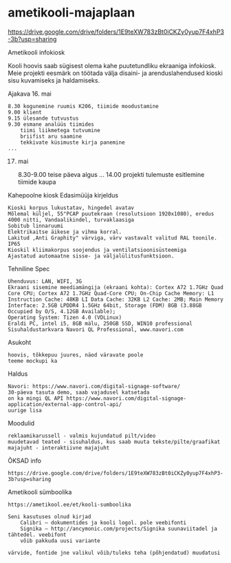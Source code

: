 # ametikooli-majaplaan


https://drive.google.com/drive/folders/1E9teXW783zBt0iCKZy0yup7F4xhP3-3b?usp=sharing



Ametikooli infokiosk

Kooli hoovis saab sügisest olema kahe puutetundliku ekraaniga infokiosk. Meie projekti eesmärk on töötada välja disaini- ja arenduslahendused kioski sisu kuvamiseks ja haldamiseks.

Ajakava
16. mai

    8.30 kogunemine ruumis K206, tiimide moodustamine
    9.00 klient
    9.15 ülesande tutvustus
    9.30 esmane analüüs tiimides
        tiimi liikmetega tutvumine
        briifist aru saamine
        tekkivate küsimuste kirja panemine
    ...

17. mai

    8.30-9.00 teise päeva algus
    ...
    14.00 projekti tulemuste esitlemine tiimide kaupa

Kahepoolne kiosk
Edasimüüja kirjeldus

    Kioski korpus lukustatav, hingedel avatav
    Mõlemal küljel, 55"PCAP puutekraan (resolutsioon 1920x1080), eredus 4000 nitti, Vandaalikindel, turvaklaasiga
    Sobitub linnaruumi
    Elektrikaitse äikese ja vihma korral.
    Lakitud ,Anti Graphity" värviga, värv vastavalt valitud RAL toonile.
    IP65
    Kioskil kliimakorpus soojendus ja ventilatsioonisüsteemiga
    Ajastatud automaatne sisse- ja väljalülitusfunktsioon.

Tehniline Spec

    Ühenduvus: LAN, WIFI, 3G
    Ekraani sisemine meediamängija (ekraani kohta): Cortex A72 1.7GHz Quad Core CPU; Cortex A72 1.7GHz Quad-Core CPU; On-Chip Cache Memory: L1 Instruction Cache: 48KB LI Data Cache: 32KB L2 Cache: 2MB; Main Memory Interface: 2.5GB LPDDR4 1.5GHz 64bit, Storage (FDM) 8GB (3.88GB Occupied by O/S, 4.12GB Available);
    Operating System: Tizen 4.0 (VDLinux)
    Eraldi PC, intel i5, 8GB mälu, 250GB SSD, WIN10 professional
    Sisuhaldustarkvara Navori QL Professional, www.navori.com

Asukoht

    hoovis, tõkkepuu juures, näod väravate poole
    teeme mockupi ka

Haldus

    Navori: https://www.navori.com/digital-signage-software/
    30-päeva tasuta demo, saab vajadusel katsetada
    on ka mingi QL API https://www.navori.com/digital-signage-application/external-app-control-api/
    uurige lisa

Moodulid

    reklaamikarussell - valmis kujundatud pilt/video
    muudetavad teated - sisuhaldus, kus saab muuta tekste/pilte/graafikat
    majajuht - interaktiivne majajuht

ÕKSAD info

    https://drive.google.com/drive/folders/1E9teXW783zBt0iCKZy0yup7F4xhP3-3b?usp=sharing

Ametikooli sümboolika

    https://ametikool.ee/et/kooli-sumboolika

    Seni kasutuses olnud kirjad
        Calibri – dokumentides ja kooli logol. pole veebifonti
        Signika – http://ancymonic.com/projects/Signika suunaviitadel ja tähtedel. veebifont
        võib pakkuda uusi variante

    värvide, fontide jne valikul võib/tuleks teha (põhjendatud) muudatusi
